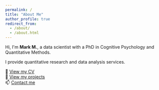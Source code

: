 ```yaml
---
permalink: /
title: "About Me"
author_profile: true
redirect_from: 
  - /about/
  - /about.html
---
```


Hi, I'm **Mark M.**, a data scientist with a PhD in Cognitive Psychology and Quantitative Methods.

I provide quantitative research and data analysis services.

📄 [View my CV](./files/MarkM_CV.pdf)  
💼 [View my projects](./projects)  
📫 [Contact me](mailto:mark.mills402@gmail.com)
